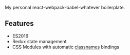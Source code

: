 My personal react-webpack-babel-whatever boilerplate.

## Features
* ES2016
* Redux state management
* CSS Modules with automatic [classnames](https://github.com/JedWatson/classnames) bindings
